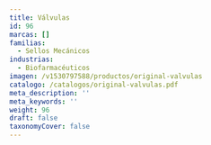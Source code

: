 ```yaml
---
title: Válvulas
id: 96
marcas: []
familias:
  - Sellos Mecánicos
industrias:
  - Biofarmacéuticos
imagen: /v1530797588/productos/original-valvulas
catalogo: /catalogos/original-valvulas.pdf
meta_description: ''
meta_keywords: ''
weight: 96
draft: false
taxonomyCover: false
---
```




